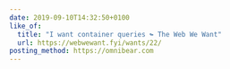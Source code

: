 ```yaml
---
date: 2019-09-10T14:32:50+0100
like_of:
  title: "I want container queries ↬ The Web We Want"
  url: https://webwewant.fyi/wants/22/
posting_method: https://omnibear.com
---
```

